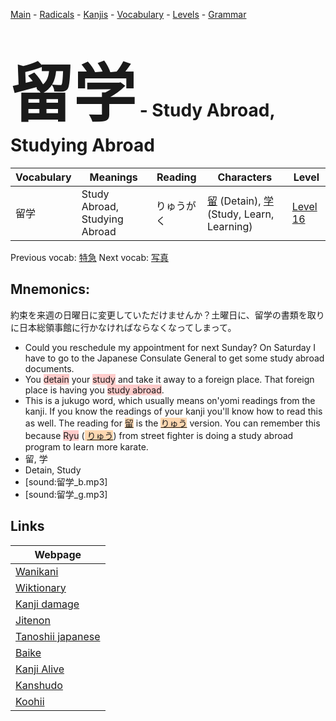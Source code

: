 <style> bigfont {font-size: 100px}</style>
[Main](../README.md) -
[Radicals](../radicals.md) -
[Kanjis](../kanjis.md) -
[Vocabulary](../vocabulary.md) -
[Levels](../levels.md) -
[Grammar](../grammar.md)
# <bigfont> 留学</bigfont> - Study Abroad, Studying Abroad 

| Vocabulary | Meanings | Reading | Characters | Level |
| --- | --- | --- | --- | --- |
| 留学 | Study Abroad, Studying Abroad | りゅうがく |  [留](../kanjis/留.md) (Detain), [学](../kanjis/学.md) (Study, Learn, Learning) | [Level 16](../levels/wk_level16.md) |

Previous vocab: [特急](特急.md) Next vocab: [写真](写真.md) 

## Mnemonics:
約束を来週の日曜日に変更していただけませんか？土曜日に、留学の書類を取りに日本総領事館に行かなければならなくなってしまって。
* Could you reschedule my appointment for next Sunday? On Saturday I have to go to the Japanese Consulate General to get some study abroad documents.
* You <span style="background-color:#ffcccb"> detain</span> your <span style="background-color:#ffcccb"> study</span> and take it away to a foreign place. That foreign place is having you <span style="background-color:#ffcccb"> study abroad</span>.
* This is a jukugo word, which usually means on'yomi readings from the kanji. If you know the readings of your kanji you'll know how to read this as well. The reading for <span style="background-color:#fed8b1"> [留](https://jisho.org/search/留)</span> is the <span style="background-color:#fed8b1"> [りゅう](https://jisho.org/search/りゅう)</span> version. You can remember this because <span style="background-color:#ffcccb"> Ryu</span> (<span style="background-color:#fed8b1"> [りゅう](https://jisho.org/search/りゅう)</span>) from street fighter is doing a study abroad program to learn more karate.
* 留, 学
* Detain, Study
* [sound:留学_b.mp3]
* [sound:留学_g.mp3]


## Links 

| Webpage |
| --- |
| [Wanikani          ](https://www.wanikani.com/kanji/留学) |
| [Wiktionary        ](https://en.wiktionary.org/wiki/留学) |
| [Kanji damage      ](http://www.kanjidamage.com/kanji/search?utf8=✓&q=留学) |
| [Jitenon           ](https://jitenon.com/kanji/留学) |
| [Tanoshii japanese ](https://www.tanoshiijapanese.com/dictionary/kanji.cfm?k=留学) |
| [Baike             ](https://baike.baidu.com/item/留学) |
| [Kanji Alive       ](https://app.kanjialive.com/留学) |
| [Kanshudo          ](https://www.kanshudo.com/searchmn?q=留学) |
| [Koohii            ](https://kanji.koohii.com/study/kanji/留学) |
